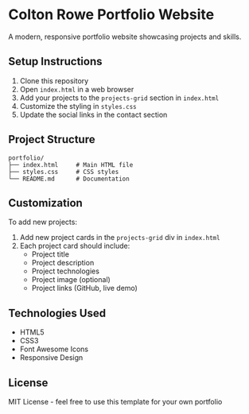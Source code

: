 # Colton Rowe Portfolio Website

A modern, responsive portfolio website showcasing projects and skills.

## Setup Instructions

1. Clone this repository
2. Open `index.html` in a web browser
3. Add your projects to the `projects-grid` section in `index.html`
4. Customize the styling in `styles.css`
5. Update the social links in the contact section

## Project Structure

```
portfolio/
├── index.html     # Main HTML file
├── styles.css     # CSS styles
└── README.md      # Documentation
```

## Customization

To add new projects:
1. Add new project cards in the `projects-grid` div in `index.html`
2. Each project card should include:
   - Project title
   - Project description
   - Project technologies
   - Project image (optional)
   - Project links (GitHub, live demo)

## Technologies Used

- HTML5
- CSS3
- Font Awesome Icons
- Responsive Design

## License

MIT License - feel free to use this template for your own portfolio
